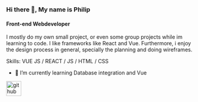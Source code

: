 ### Hi there 👋, My name is Philip
#### Front-end Webdeveloper
I mostly do my own small project, or even some group projects while im learning to code. I like frameworks like React and Vue. Furthermore, i enjoy the design process in general, specially the planning and doing wireframes.

Skills: VUE JS / REACT / JS / HTML / CSS

- 🌱 I’m currently learning Database integration and Vue 


[<img src='https://cdn.jsdelivr.net/npm/simple-icons@3.0.1/icons/github.svg' alt='github' height='40'>](https://github.com/Pschioeler)  

